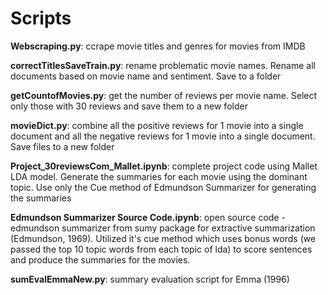# Scripts

**Webscraping.py**: ccrape movie titles and genres for movies from IMDB

**correctTitlesSaveTrain.py**: rename problematic movie names. Rename all documents based on movie name and sentiment. Save to a folder

**getCountofMovies.py**: get the number of reviews per movie name. Select only those with 30 reviews and save them to a new folder

**movieDict.py**: combine all the positive reviews for 1 movie into a single document and all the negative reviews for 1 movie into a single document. Save files to a new folder 

**Project_30reviewsCom_Mallet.ipynb**: complete project code using Mallet LDA model. Generate the summaries for each movie using the dominant topic. Use only the Cue method of Edmundson Summarizer for generating the summaries

**Edmundson Summarizer Source Code.ipynb**: open source code - edmundson summarizer from sumy package for extractive summarization (Edmundson, 1969). Utilized it's cue method which uses bonus words (we passed the top 10 topic words from each topic of lda) to score sentences and produce the summaries for the movies.

**sumEvalEmmaNew.py**: summary evaluation script for Emma (1996)
